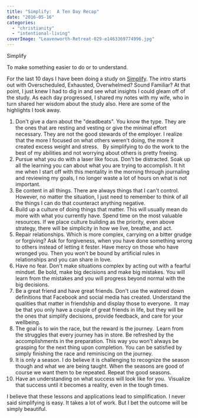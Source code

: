 ```yaml
---
title: "Simplify:  A Ten Day Recap"
date: "2016-05-16"
categories: 
  - "christianity"
  - "intentional-living"
coverImage: "Leavenworth-Retreat-029-e1463369774996.jpg"
---
```


Simplify

To make something easier to do or to understand.

For the last 10 days I have been doing a study on [Simplify](https://www.bible.com/reading-plans/1000-simplify). The intro starts out with Overscheduled, Exhausted, Overwhelmed? Sound Familiar? At that point, I just knew I had to dig in and see what insights I could gleam off of the study. As each day progressed, I shared my notes with my wife, who in turn shared her wisdom about the study also. Here are some of the highlights I took away.

1. Don't give a darn about the "deadbeats". You know the type. They are the ones that are resting and vesting or give the minimal effort necessary. They are not the good stewards of the employer. I realize that the more I focused on what others weren't doing, the more it created excess weight and stress.   By simplifying to do the work to the best of my abilities and not worrying about others is pretty freeing.
2. Pursue what you do with a laser like focus. Don't be distracted. Soak up all the learning you can about what you are trying to accomplish. It hit me when I start off with this mentality in the morning through journaling and reviewing my goals, I no longer waste a lot of hours on what is not important.
3. Be content in all things. There are always things that I can't control. However, no matter the situation, I just need to remember to think of all the things I can do that counteract anything negative.
4. Build up a culture of doing things that matter. This will usually mean do more with what you currently have. Spend time on the most valuable resources. If we place culture building as the priority, even above strategy, there will be simplicity in how we live, breathe, and act.
5. Repair relationships. Which is more complex, carrying on a bitter grudge or forgiving? Ask for forgiveness, when you have done something wrong to others instead of letting it fester. Have mercy on those who have wronged you. Then you won't be bound by artificial rules in relationships and you can share in love.
6. Have no fear. Don't make situations complex by acting out with a fearful mindset. Be bold, make big decisions and make big mistakes. You will learn from the mistakes and you will progress beyond normal with the big decisions.
7. Be a great friend and have great friends. Don't use the watered down definitions that Facebook and social media has created. Understand the qualities that matter in friendship and display those to everyone.  It may be that you only have a couple of great friends in life, but they will be the ones that simplify decisions, provide feedback, and care for your wellbeing.
8. The goal is to win the race, but the reward is the journey.  Learn from the struggles that every journey has in store. Be refreshed by the accomplishments in the preparation. This way you won't always be grasping for the next thing upon completion. You can be satisfied by simply finishing the race and reminiscing on the journey.
9. It is only a season. I do believe it is challenging to recognize the season though and what we are being taught. When the seasons are good of course we want them to be repeated. Repeat the good seasons.
10. Have an understanding on what success will look like for you.  Visualize that success until it becomes a reality, even in the tough times.

I believe that these lessons and applications lead to simplification. I never said simplifying is easy. It takes a lot of work. But I bet the outcome will be simply beautiful.
